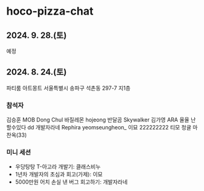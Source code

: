 # hoco-pizza-chat

## 2024. 9. 28.(토)
예정

## 2024. 8. 24.(토)
파티룸 아트몽트
서울특별시 송파구 석촌동 297-7 지1층

### 참석자
김승훈
MOB
Dong Chul
바질레몬
hojeong
반달곰
Skywalker
김가영
ARA
율율
난 할수있다
dd
개발자라네
Rephira
yeomseungheon_
이묘
222222222
티모
청귤
마찬옥(33)

### 미니 세션
- 우당탕탕 T-아고라 개발기: 클래스비누
- 1년차 개발자의 초심과 회고(가제): 이묘
- 5000만원 어치 손실 낸 버그 회고하기: 개발자라네
